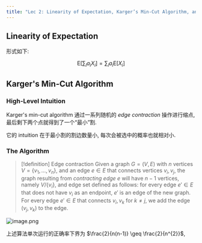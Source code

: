 ```yaml
---
title: "Lec 2: Linearity of Expectation, Karger’s Min-Cut Algorithm, and Quicksort with Random Pivot"
---
```

## Linearity of Expectation

形式如下:

$$\mathrm{E}\left[ \sum_{i}a_{i}X_{i} \right] = \sum_{i}a_{i}\mathrm{E}[X_{i}]$$

## Karger's Min-Cut Algorithm

### High-Level Intuition

Karger's min-cut algorithm 通过一系列随机的 *edge contraction* 操作进行缩点, 最后剩下两个点就得到了一个“最小”割.

它的 intuition 在于最小割的割边数量小, 每次会被选中的概率也就相对小.

### The Algorithm

> [!definition] Edge contraction
> Given a graph $G=(V, E)$ with $n$ vertices $V=\{v_{1}, \dots, v_{n}\}$, and an edge $e \in E$ that connects vertices $v_{i}, v_{j}$, the graph resulting from *contracting edge* $e$ will have $n-1$ vertices, namely $V / \{v_{i}\}$, and edge set defined as follows: for every edge $e' \in E$ that does not have $v_{i}$ as an endpoint, $e'$ is an edge of the new graph. For every edge $e' \in E$ that connects $v_{i}, v_{k}$ for $k \neq j$, we add the edge $(v_{j}, v_{k})$ to the edge.

![image.png](https://picgo-1259588753.cos.ap-beijing.myqcloud.com/202409231046911.png)

上述算法单次运行的正确率下界为 $\frac{2}{n(n-1)} \geq \frac{2}{n^{2}}$, 